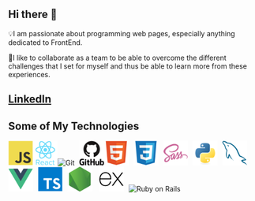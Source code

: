 ## Hi there 👋

💡I am passionate about programming web pages, especially anything dedicated to FrontEnd.

🤝I like to collaborate as a team to be able to overcome the different challenges that I set for myself and thus be able to learn more from these experiences.

## [LinkedIn](https://www.linkedin.com/in/ian-mart%C3%ADnez-25265b267/")

## Some of My Technologies

<img src="https://raw.githubusercontent.com/devicons/devicon/master/icons/javascript/javascript-original.svg" alt="JavaScript" width="50" height="50"/><img src="https://raw.githubusercontent.com/devicons/devicon/master/icons/react/react-original-wordmark.svg" alt="React" width="50" height="50"/><img src="https://www.svgrepo.com/show/58/git-logo.svg" alt="Git" width="50" height="50" style="margin-right: 10px;"/><img src="https://raw.githubusercontent.com/devicons/devicon/master/icons/github/github-original-wordmark.svg" alt="GitHub" width="50" height="50"/><img src="https://raw.githubusercontent.com/devicons/devicon/master/icons/html5/html5-original.svg" alt="HTML" width="50" height="50" style="margin-right: 10px;"/><img src="https://raw.githubusercontent.com/devicons/devicon/master/icons/css3/css3-original.svg" alt="CSS" width="50" height="50" style="margin-right: 10px;"/><img src="https://raw.githubusercontent.com/devicons/devicon/master/icons/sass/sass-original.svg" alt="Sass" width="50" height="50" style="margin-right: 10px;"/><img src="https://raw.githubusercontent.com/devicons/devicon/master/icons/python/python-original.svg" alt="Python" width="50" height="50" style="margin-right: 10px;"/><img src="https://raw.githubusercontent.com/devicons/devicon/master/icons/mysql/mysql-original.svg" alt="MySQL" width="50" height="50" style="margin-right: 10px;"/><img src="https://raw.githubusercontent.com/devicons/devicon/master/icons/vuejs/vuejs-original.svg" alt="Vue.js" width="50" height="50" style="margin-right: 10px;"/><img src="https://raw.githubusercontent.com/devicons/devicon/master/icons/typescript/typescript-original.svg" alt="TypeScript" width="50" height="50" style="margin-right: 10px;"/><img src="https://raw.githubusercontent.com/devicons/devicon/master/icons/nodejs/nodejs-original.svg" alt="Node.js" width="50" height="50" style="margin-right: 10px;"/>
<img src="https://raw.githubusercontent.com/devicons/devicon/master/icons/express/express-original.svg" alt="Express" width="50" height="50" style="margin-right: 10px;"/><img src="https://upload.wikimedia.org/wikipedia/commons/6/67/Ruby_on_Rails_Logo.svg" alt="Ruby on Rails" width="50" height="50" style="margin-right: 10px;"/>

